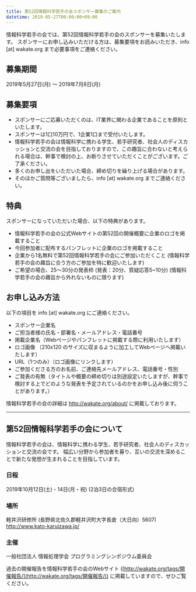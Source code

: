 ```yaml
---
title: 第52回情報科学若手の会スポンサー募集のご案内
datetime: 2019-05-27T00:00:00+09:00
---
```


情報科学若手の会では、第52回情報科学若手の会のスポンサーを募集いたします。
スポンサーにお申し込みいただける方は、募集要項をお読みいただき、info [at] wakate.org まで必要事項をご連絡ください。

## 募集期間
2019年5月27日(月) 〜 2019年7月8日(月)

## 募集要項

- スポンサーにご応募いただくのは、IT業界に関わる企業であることを原則といたします。
- スポンサーは1口10万円で、1企業1口まで受付いたします。
- 情報科学若手の会は情報科学に携わる学生、若手研究者、社会人のディスカッションと交流の会を目指しておりますので、この趣旨に合わないと考えられる場合は、幹事で検討の上、お断りさせていただくことがございます。ご了承ください。
- 多くのお申し出をいただいた場合、締め切りを繰り上げる場合があります。
- そのほかご質問等ございましたら、info [at] wakate.org までご連絡ください。

## 特典
スポンサーになっていただいた場合、以下の特典があります。

- 情報科学若手の会の公式Webサイトの第52回の開催概要に企業のロゴを掲載すること
- 今回参加者に配布するパンフレットに企業のロゴを掲載すること
- 企業から1名無料で第52回情報科学若手の会にご参加いただくこと (情報科学若手の会の趣旨に合う方のご参加を特に歓迎いたします)
- ご希望の場合、25〜30分の発表枠 (発表：20分、質疑応答5~10分) (情報科学若手の会の趣旨から外れないものに限ります)

## お申し込み方法
以下の項目を info [at] wakate.org にご連絡ください。

- スポンサー企業名
- ご担当者様の氏名・部署名・メールアドレス・電話番号
- 掲載企業名（Webページやパンフレットに掲載する際に利用いたします）
- ロゴ画像 （210x120 のサイズに収まるように加工してWebページへ掲載いたします）
- URL（1つのみ）（ロゴ画像にリンクします）
- ご参加くださる方のお名前、ご連絡先メールアドレス、電話番号・性別
- ご発表の有無（タイトルや概要の締め切りは別途設定いたしますが、幹事で検討する上でどのような発表を予定されているのかをお申し込み後に伺うことがあります。）

情報科学若手の会の詳細は http://wakate.org/about/ に掲載しております。

---

## 第52回情報科学若手の会について
情報科学若手の会は、情報科学に携わる学生、若手研究者、社会人のディスカッションと交流の会です。
幅広い分野から参加者を募り、互いの交流を深めることで新たな発想が生まれることを目指しています。

### 日程
2019年10月12日(土) - 14日(月・祝) (2泊3日の合宿形式)

### 場所
軽井沢研修所 (長野県北佐久郡軽井沢町大字長倉（大日向）5607)
http://www.kato-karuizawa.jp/

### 主催
一般社団法人 情報処理学会 プログラミングシンポジウム委員会

過去の開催報告を情報科学若手の会のWebサイト ([http://wakate.org/tags/開催報告/](http://wakate.org/tags/開催報告/)) に掲載していますので、ぜひご覧ください。
